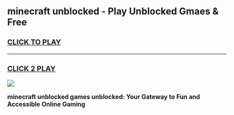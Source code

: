 
## minecraft unblocked - Play Unblocked Gmaes & Free
<h3>
<a href="https://premium.freeplayer.one?title=minecraft_unblocked&ref=20F">CLICK TO PLAY</a></h3>
<hr>

<h3>
<a href="https://premium.freeplayer.one?title=minecraft_unblocked&ref=20F">CLICK 2 PLAY</a>
  
</h3>

<a href="https://premium.freeplayer.one?title=minecraft_unblocked&ref=20F/"><img src="https://clearcache.store/games.png"></a>


**minecraft unblocked games unblocked: Your Gateway to Fun and Accessible Online Gaming**
